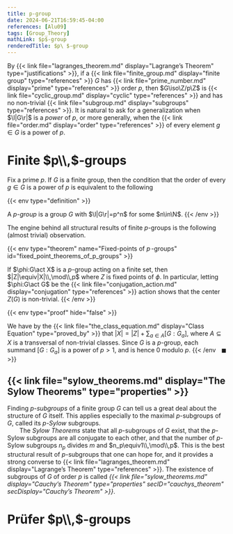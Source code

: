 ```yaml
---
title: p-group
date: 2024-06-21T16:59:45-04:00
references: [Alu09]
tags: [Group_Theory]
mathLink: $p$-group
renderedTitle: $p\ $-group
---
```


By {{< link file="lagranges_theorem.md" display="Lagrange’s Theorem" type="justifications" >}}, if a {{< link file="finite_group.md" display="finite group" type="references" >}} $G$ has {{< link file="prime_number.md" display="prime" type="references" >}} order $p$, then $G\iso\Z/p\Z$ is {{< link file="cyclic_group.md" display="cyclic" type="references" >}} and has no non-trivial {{< link file="subgroup.md" display="subgroups" type="references" >}}. It is natural to ask for a generalization when $\l|G\r|$ is a *power* of $p$, or more generally, when the {{< link file="order.md" display="order" type="references" >}} of every element $g\in G$ is a power of $p$.

# Finite $p\\,$-groups

Fix a prime $p$. If $G$ is a finite group, then the condition that the order of every $g\in G$ is a power of $p$ is equivalent to the following

{{< env type="definition" >}}

A *$p$-group* is a group $G$ with $\l|G\r|=p^n$ for some $n\in\N$. {{< /env >}}

The engine behind all structural results of finite $p$-groups is the following (almost trivial) observation.

{{< env type="theorem" name="Fixed-points of $p\,$-groups" id="fixed_point_theorems_of_p_groups" >}}

If $\phi:G\act X$ is a $p$-group acting on a finite set, then $|Z|\equiv|X|\\,\mod\\,p$ where $Z$ is fixed points of $\phi$. In particular, letting $\phi:G\act G$ be the {{< link file="conjugation_action.md" display="conjugation" type="references" >}} action shows that the center $Z(G)$ is non-trivial. {{< /env >}}

{{< env type="proof" hide="false" >}}

We have by the {{< link file="the_class_equation.md" display="Class Equation" type="proved_by" >}} that $|X|=|Z|+\sum_{a\in A}[G:G_a]$, where $A\subseteq X$ is a transversal of non-trivial classes. Since $G$ is a $p$-group, each summand $[G:G_a]$ is a power of $p>1$, and is hence $0$ modulo $p$.<span style="float:right;">$\blacksquare$</span> {{< /env >}}

## {{< link file="sylow_theorems.md" display="The Sylow Theorems" type="properties" >}}

Finding *$p$-subgroups* of a finite group $G$ can tell us a great deal about the structure of $G$ itself. This applies especially to the maximal $p$-subgroups of $G$, called its *$p$-Sylow* subgroups.
<br>
&emsp;&emsp;The *Sylow Theorems* state that all $p$-subgroups of $G$ exist, that the $p$-Sylow subgroups are all conjugate to each other, and that the number of $p$-Sylow subgroups $n_p$ divides $m$ and $n_p\equiv1\\,\mod\\,p$. This is the best structural result of $p$-subgroups that one can hope for, and it provides a strong converse to {{< link file="lagranges_theorem.md" display="Lagrange’s Theorem" type="references" >}}. The existence of subgroups of $G$ of order $p$ is called *{{< link file="sylow_theorems.md" display="Cauchy’s Theorem" type="properties" secID="cauchys_theorem" secDisplay="Cauchy’s Theorem" >}}*.

# Prüfer $p\\,$-groups
